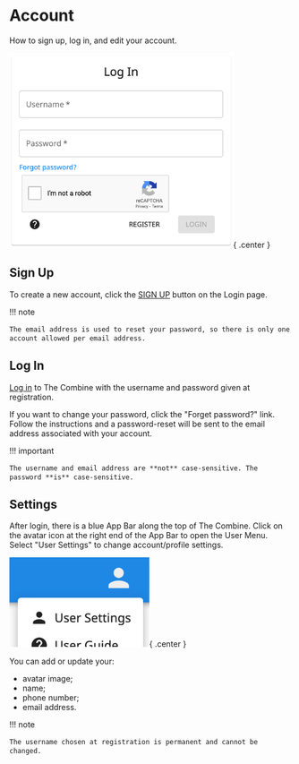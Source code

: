 # Account

How to sign up, log in, and edit your account.

![Login](images/login.png){ .center }

## Sign Up

To create a new account, click the [SIGN UP](../sign-up) button on the Login page.

!!! note

    The email address is used to reset your password, so there is only one account allowed per email address.

## Log In

[Log in](../login) to The Combine with the username and password given at registration.

If you want to change your password, click the "Forget password?" link. Follow the instructions and a password-reset
will be sent to the email address associated with your account.

!!! important

    The username and email address are **not** case-sensitive. The password **is** case-sensitive.

## Settings

After login, there is a blue App Bar along the top of The Combine. Click on the avatar icon at the right end of the App
Bar to open the User Menu. Select "User Settings" to change account/profile settings.

![User Menu](images/userMenu.png){ .center }

You can add or update your:

- avatar image;
- name;
- phone number;
- email address.

!!! note

    The username chosen at registration is permanent and cannot be changed.

